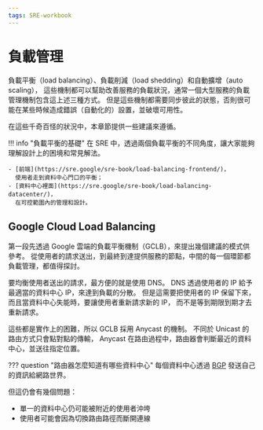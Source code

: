 ```yaml
---
tags: SRE-workbook
---
```


# 負載管理

負載平衡（load balancing）、負載削減（load shedding）和自動擴增（auto scaling），
這些機制都可以幫助改善服務的負載狀況，通常一個大型服務的負載管理機制包含這上述三種方式。
但是這些機制都需要同步彼此的狀態，否則很可能在某些時候造成錯誤（自動化的）設置，並破壞可用性。

在這些千奇百怪的狀況中，本章節提供一些建議來遵循。

!!! info "負載平衡的基礎"
    在 SRE 中，透過兩個負載平衡的不同角度，讓大家能夠理解設計上的困境和常見解法。

    - [前端](https://sre.google/sre-book/load-balancing-frontend/)，
      使用者走到資料中心門口的平衡；
    - [資料中心裡面](https://sre.google/sre-book/load-balancing-datacenter/)，
      在可控範圍內的管理和設計。

## Google Cloud Load Balancing

第一段先透過 Google 雲端的負載平衡機制（GCLB），來提出幾個建議的模式供參考。
從使用者的請求送出，到最終到達提供服務的節點，中間的每一個環節都負載管理，都值得探討。

要均衡使用者送出的請求，最方便的就是使用 DNS。
DNS 透過使用者的 IP 給予最適當的資料中心 IP，來達到負載的分散。
但是這需要把使用者的 IP 保留下來，而且當資料中心失能時，要讓使用者重新請求新的 IP，
而不是等到期限到期才去重新請求。

這些都是實作上的困難，所以 GCLB 採用 Anycast 的機制。
不同於 Unicast 的路由方式只會點對點的傳輸，
Anycast 在路由過程中，路由器會判斷最近的資料中心，並送往指定位置。

??? question "路由器怎麼知道有哪些資料中心"
    每個資料中心透過 [BGP](https://networklessons.com/bgp/introduction-to-bgp)
    發送自己的資訊給網路世界。

但這仍會有幾個問題：

-   單一的資料中心仍可能被附近的使用者沖垮
-   使用者可能會因為切換路由路徑而斷開連線
